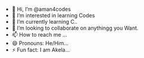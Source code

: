 - 👋 Hi, I’m @aman4codes
- 👀 I’m interested in learning Codes
- 🌱 I’m currently learning C..
- 💞️ I’m looking to collaborate on anythingg you Want.
- 📫 How to reach me ...
- 😄 Pronouns: He/Him...
- ⚡ Fun fact: I am Akela...

<!---
aman4codes/aman4codes is a ✨ special ✨ repository because its `README.md` (this file) appears on your GitHub profile.
You can click the Preview link to take a look at your changes.
--->

